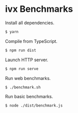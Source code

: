 # ivx Benchmarks

Install all dependencies.

```sh
$ yarn
```

Compile from TypeScript.

```sh
$ npm run dist
```

Launch HTTP server.

```sh
$ npm run serve
```

Run web benchmarks.

```sh
$ ./benchmark.sh
```

Run basic benchmarks.
```sh
$ node ./dist/benchmark.js
```